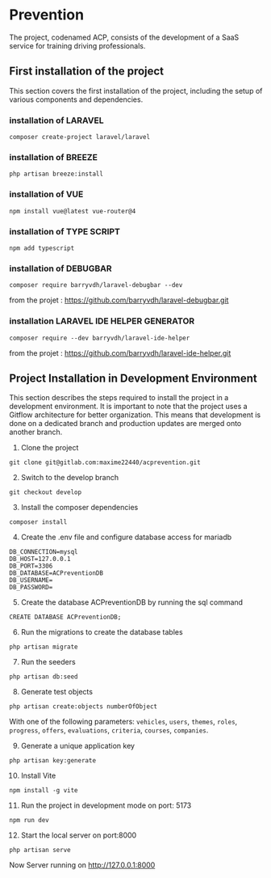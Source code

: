 # Prevention

The project, codenamed ACP, consists of the development of a SaaS service for training driving professionals.

## First installation of the project

This section covers the first installation of the project, including the setup of various components and dependencies.

### installation of LARAVEL

`composer create-project laravel/laravel`  

### installation of BREEZE

`php artisan breeze:install`

### installation of VUE

`npm install vue@latest vue-router@4`

### installation of TYPE SCRIPT

`npm add typescript`

### installation of DEBUGBAR

`composer require barryvdh/laravel-debugbar --dev`

from the projet : https://github.com/barryvdh/laravel-debugbar.git

### installation LARAVEL IDE HELPER GENERATOR  

`composer require --dev barryvdh/laravel-ide-helper`

from the projet : https://github.com/barryvdh/laravel-ide-helper.git



## Project Installation in Development Environment

This section describes the steps required to install the project in a development environment. It is important to note that the project uses a Gitflow architecture for better organization. This means that development is done on a dedicated branch and production updates are merged onto another branch.  

1. Clone the project 

`git clone git@gitlab.com:maxime22440/acprevention.git`

2. Switch to the develop branch

`git checkout develop`

3. Install the composer dependencies

`composer install`

4. Create the .env file and configure database access for mariadb

`DB_CONNECTION=mysql`  
`DB_HOST=127.0.0.1`  
`DB_PORT=3306`  
`DB_DATABASE=ACPreventionDB`  
`DB_USERNAME=`  
`DB_PASSWORD=`

5. Create the database ACPreventionDB by running the sql command

`CREATE DATABASE ACPreventionDB;`

6. Run the migrations to create the database tables

`php artisan migrate`

7. Run the seeders

`php artisan db:seed`

8. Generate test objects

`php artisan create:objects numberOfObject` 

With one of the following parameters:  `vehicles`, `users`, `themes`, `roles`, `progress`, `offers`, `evaluations`, `criteria`, `courses`, `companies`.

9. Generate a unique application key

`php artisan key:generate`

10. Install Vite

`npm install -g vite`

11. Run the project in development mode on port: 5173

`npm run dev`

12.  Start the local server on port:8000

`php artisan serve`

Now Server running on http://127.0.0.1:8000



